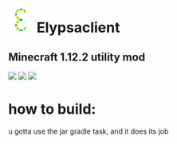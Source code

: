 # <img src="https://raw.githubusercontent.com/ferderplays/ElypsaClient/main/src/main/resources/assets/elypsaclient/textures/watermark.png" /> Elypsaclient 
## Minecraft 1.12.2 utility mod
<img src="https://img.shields.io/github/downloads/ferderplays/elypsaclient/total?color=green&style=for-the-badge" /> 
<img src="https://img.shields.io/github/repo-size/ferderplays/elypsaclient?color=green&style=for-the-badge" />
<img src="https://img.shields.io/badge/fully_works-never_tested_:)-green?style=for-the-badge" />

# how to build:
u gotta use the jar gradle task, and it does its job
